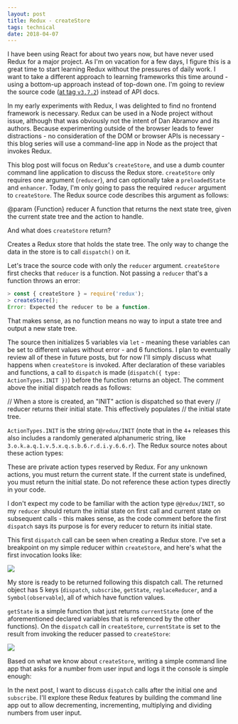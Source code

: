 ```yaml
---
layout: post
title: Redux - createStore
tags: technical
date: 2018-04-07
---
```


I have been using React for about two years now, but have never used Redux for a major project. As I'm on vacation for a few days, I figure this is a great time to start learning Redux without the pressures of daily work. I want to take a different approach to learning frameworks this time around - using a bottom-up approach instead of top-down one. I'm going to review the source code ([at tag `v3.7.2`](https://github.com/reactjs/redux/tree/v3.7.2)) instead of API docs.

In my early experiments with Redux, I was delighted to find no frontend framework is necessary. Redux can be used in a Node project without issue, although that was obviously not the intent of Dan Abramov and its authors. Because experimenting outside of the browser leads to fewer distractions - no consideration of the DOM or browser APIs is necessary - this blog series will use a command-line app in Node as the project that invokes Redux.

This blog post will focus on Redux's `createStore`, and use a dumb counter command line application to discuss the Redux store. `createStore` only requires one argument (`reducer`), and can optionally take a `preloadedState` and `enhancer`. Today, I'm only going to pass the required `reducer` argument to `createStore`. The Redux source code describes this argument as follows:

>
@param {Function} reducer A function that returns the next state tree, given the current state tree and the action to handle.
>

And what does `createStore` return? 

>
Creates a Redux store that holds the state tree.
The only way to change the data in the store is to call `dispatch()` on it.
>

Let's trace the source code with only the `reducer` argument. `createStore` first checks that `reducer` is a function. Not passing a `reducer` that's a function throws an error:

```javascript
> const { createStore } = require('redux');
> createStore();
Error: Expected the reducer to be a function.
```

That makes sense, as no function means no way to input a state tree and output a new state tree.

The source then initializes 5 variables via `let` - meaning these variables can be set to different values without error - and 6 functions. I plan to eventually review all of these in future posts, but for now I'll simply discuss what happens when `createStore` is invoked. After declaration of these variables and functions, a call to `dispatch` is made (`dispatch({ type: ActionTypes.INIT })`) before the function returns an object. The comment above the initial dispatch reads as follows:

>
// When a store is created, an "INIT" action is dispatched so that every
// reducer returns their initial state. This effectively populates
// the initial state tree.
>

`ActionTypes.INIT` is the string `@@redux/INIT` (note that in the `4`+ releases this also includes a randomly generated alphanumeric string, like `3.o.k.a.q.1.v.5.x.q.s.b.6.r.d.i.y.6.6.r`). The Redux source notes about these action types:

>
These are private action types reserved by Redux.
For any unknown actions, you must return the current state.
If the current state is undefined, you must return the initial state.
Do not reference these action types directly in your code.
>

I don't expect my code to be familiar with the action type `@@redux/INIT`, so my `reducer` should return the initial state on first call and current state on subsequent calls - this makes sense, as the code comment before the first `dispatch` says its purpose is for every reducer to return its initial state.

This first `dispatch` call can be seen when creating a Redux store. I've set a breakpoint on my simple reducer within `createStore`, and here's what the first invocation looks like:

![](https://s3.amazonaws.com/redux-series/createStore-first-dispatch.png)

My store is ready to be returned following this dispatch call. The returned object has 5 keys (`dispatch`, `subscribe`, `getState`, `replaceReducer`, and a `Symbol(observable`), all of which have function values. 

`getState` is a simple function that just returns `currentState` (one of the aforementioned declared variables that is referenced by the other functions). On the `dispatch` call in `createStore`, `currentState` is set to the result from invoking the reducer passed to `createStore`:

![](https://s3.amazonaws.com/redux-series/current-state-and-reducer.png)

Based on what we know about `createStore`, writing a simple command line app that asks for a number from user input and logs it the console is simple enough:

<script src="https://gist.github.com/BenBrostoff/563190c9c17e99c6c031260514f5c215.js"></script>

In the next post, I want to discuss `dispatch` calls after the initial one and `subscribe`. I'll explore these Redux features by building the command line app out to allow decrementing, incrementing, multiplying and dividing numbers from user input.
